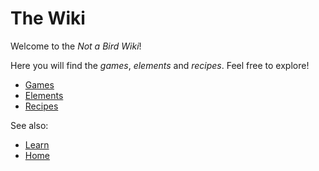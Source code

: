 # The Wiki

Welcome to the _Not a Bird Wiki_!

Here you will find the _games_, _elements_ and _recipes_. Feel free to explore!

* [Games](/wiki/games)
* [Elements](/wiki/elements)
* [Recipes](/wiki/recipes)

See also:

* [Learn](/learn/index)
* [Home](/index)
